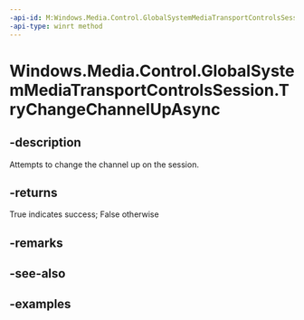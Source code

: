 ```yaml
---
-api-id: M:Windows.Media.Control.GlobalSystemMediaTransportControlsSession.TryChangeChannelUpAsync
-api-type: winrt method
---
```


<!-- Method syntax.
public IAsyncOperation<bool> GlobalSystemMediaTransportControlsSession.TryChangeChannelUpAsync()
-->

# Windows.Media.Control.GlobalSystemMediaTransportControlsSession.TryChangeChannelUpAsync

## -description
Attempts to change the channel up on the session.

## -returns
True indicates success; False otherwise

## -remarks

## -see-also

## -examples

